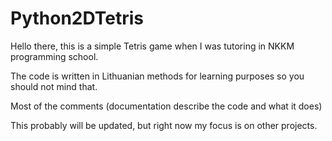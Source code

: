 # Python2DTetris


Hello there, this is a simple Tetris game when I was tutoring in NKKM programming school.

The code is written in Lithuanian methods for learning purposes so you should not mind that.

Most of the comments (documentation describe the code and what it does)

This probably will be updated, but right now my focus is on other projects.
